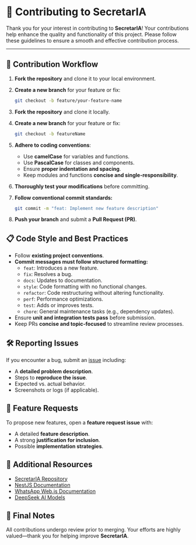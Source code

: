 # 🤝 Contributing to SecretarIA

Thank you for your interest in contributing to **SecretarIA**! Your contributions help enhance the quality and functionality of this project. Please follow these guidelines to ensure a smooth and effective contribution process.

---

## 🔄 Contribution Workflow

1. **Fork the repository** and clone it to your local environment.
2. **Create a new branch** for your feature or fix:
   ```sh
   git checkout -b feature/your-feature-name
   ```

1. **Fork the repository** and clone it locally.
2. **Create a new branch** for your feature or fix:
   
   ```sh
   git checkout -b featureName
   ```
3. **Adhere to coding conventions**:
   - Use **camelCase** for variables and functions.
   - Use **PascalCase** for classes and components.
   - Ensure **proper indentation and spacing**.
   - Keep modules and functions **concise and single-responsibility**.
4. **Thoroughly test your modifications** before committing.
5. **Follow conventional commit standards:**
   ```sh
   git commit -m "feat: Implement new feature description"
   ```
6. **Push your branch** and submit a **Pull Request (PR)**.

## 📋 Code Style and Best Practices

- Follow **existing project conventions**.
- **Commit messages must follow structured formatting:**
  - `feat`: Introduces a new feature.
  - `fix`: Resolves a bug.
  - `docs`: Updates to documentation.
  - `style`: Code formatting with no functional changes.
  - `refactor`: Code restructuring without altering functionality.
  - `perf`: Performance optimizations.
  - `test`: Adds or improves tests.
  - `chore`: General maintenance tasks (e.g., dependency updates).
- Ensure **unit and integration tests pass** before submission.
- Keep PRs **concise and topic-focused** to streamline review processes.

## 🛠 Reporting Issues
If you encounter a bug, submit an [issue](https://github.com/pablosancal/SecretarIA/issues) including:
- A **detailed problem description**.
- Steps to **reproduce the issue**.
- Expected vs. actual behavior.
- Screenshots or logs (if applicable).

## 🚀 Feature Requests
To propose new features, open a **feature request issue** with:
- A detailed **feature description**.
- A strong **justification for inclusion**.
- Possible **implementation strategies**.

## 🔗 Additional Resources
- [SecretarIA Repository](https://github.com/pablosancal/SecretarIA)
- [NestJS Documentation](https://docs.nestjs.com/)
- [WhatsApp Web.js Documentation](https://github.com/pedroslopez/whatsapp-web.js/)
- [DeepSeek AI Models](https://deepseek.ai/)

## 🎯 Final Notes
All contributions undergo review prior to merging. Your efforts are highly valued—thank you for helping improve **SecretarIA**.


